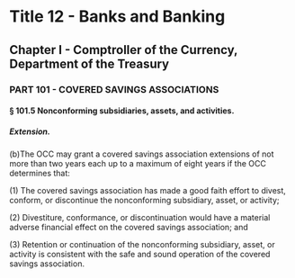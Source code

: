 
# Title 12 - Banks and Banking
## Chapter I - Comptroller of the Currency, Department of the Treasury
### PART 101 - COVERED SAVINGS ASSOCIATIONS
#### § 101.5 Nonconforming subsidiaries, assets, and activities.
##### Extension.

(b)The OCC may grant a covered savings association extensions of not more than two years each up to a maximum of eight years if the OCC determines that:

(1) The covered savings association has made a good faith effort to divest, conform, or discontinue the nonconforming subsidiary, asset, or activity;

(2) Divestiture, conformance, or discontinuation would have a material adverse financial effect on the covered savings association; and

(3) Retention or continuation of the nonconforming subsidiary, asset, or activity is consistent with the safe and sound operation of the covered savings association.
